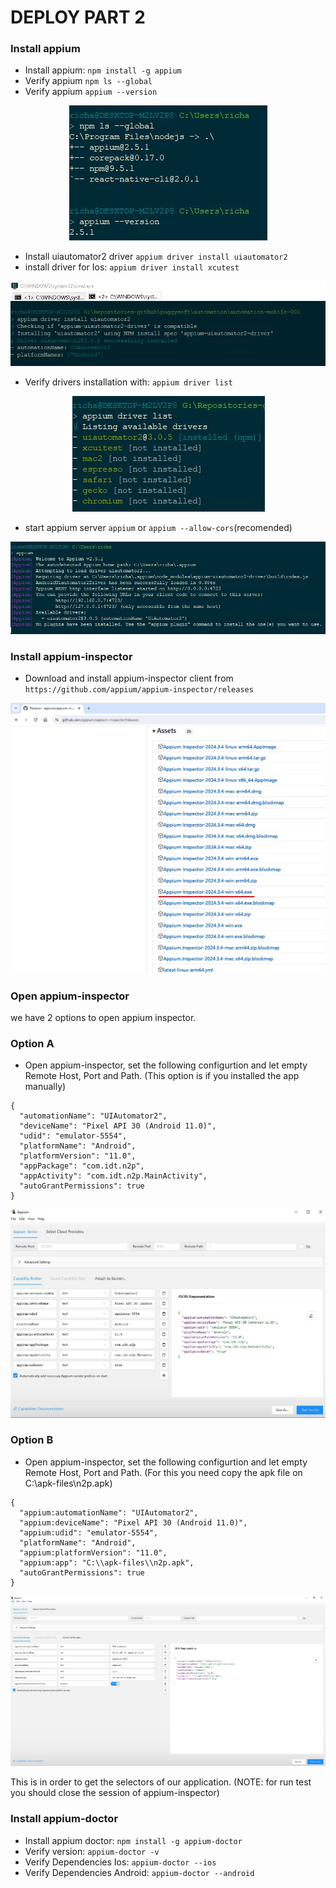 # DEPLOY PART 2

### Install appium
* Install appium: ```npm install -g appium```
* Verify appium ```npm ls --global```
* Verify appium ```appium --version```
<p align="center">
  <img src="readme-files-02/001-appium-verification.jpg">
</p>

* Install uiautomator2 driver  ```appium driver install uiautomator2```
* install driver for Ios: ```appium driver install xcutest```
<p align="center">
  <img src="readme-files-02/002-install-driver-uiautomator2.jpg">
</p>

* Verify drivers installation with: ```appium driver list```
<p align="center">
  <img src="readme-files-02/002-appium-drivers-list.jpg">
</p>

* start appium server ```appium``` or ```appium --allow-cors```(recomended)
<p align="center">
  <img src="readme-files-02/003-appium-start.jpg">
</p>

### Install appium-inspector
* Download and install appium-inspector client from ```https://github.com/appium/appium-inspector/releases```

<p align="center">
  <img src="readme-files-02/004-appium-inspector download.jpg">
</p>


### Open appium-inspector

we have 2 options to open appium inspector.

### Option A
* Open appium-inspector, set the following configurtion and let empty Remote Host, Port and Path.
(This option is if you installed the app manually)
```
{
  "automationName": "UIAutomator2",
  "deviceName": "Pixel API 30 (Android 11.0)",
  "udid": "emulator-5554",
  "platformName": "Android",
  "platformVersion": "11.0",
  "appPackage": "com.idt.n2p",
  "appActivity": "com.idt.n2p.MainActivity",
  "autoGrantPermissions": true
}
```
<p align="center">
  <img src="readme-files-02/005-configure-appium-inspector.jpg">
</p>

### Option B
* Open appium-inspector, set the following configurtion and let empty Remote Host, Port and Path.
(For this you need copy the apk file on C:\apk-files\n2p.apk)
```
{
  "appium:automationName": "UIAutomator2",
  "appium:deviceName": "Pixel API 30 (Android 11.0)",
  "appium:udid": "emulator-5554",
  "platformName": "Android",
  "appium:platformVersion": "11.0",
  "appium:app": "C:\\apk-files\\n2p.apk",
  "autoGrantPermissions": true
}
```
<p align="center">
  <img src="readme-files-02/005-configure-appium-inspector-b.jpg">
</p>

This is in order to get the selectors of our application. (NOTE: for run test you should close the session of appium-inspector)

### Install appium-doctor
* Install appium doctor: ```npm install -g appium-doctor```
* Verify version: ```appium-doctor -v```
* Verify Dependencies Ios: ```appium-doctor --ios```
* Verify Dependencies Android: ```appium-doctor --android```


